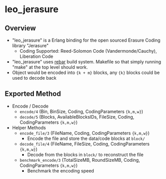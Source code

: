 leo_jerasure
===========

Overview
--------
* "leo_jerasure" is a Erlang binding for the open sourced Erasure Coding library "Jerasure"
  * Coding Supported: Reed-Solomon Code (Vandermonde/Cauchy), Liberation Code
* "leo_jerasure" uses [rebar](https://github.com/basho/rebar) build system. Makefile so that simply running "make" at the top level should work.
* Object would be encoded into `{k + m}` blocks, any `{k}` blocks could be used to decode back

Exported Method
--------
* Encode / Decode
  * `encode/4` (Bin, BinSize, Coding, CodingParameters `{k,m,w}`)
  * `decode/5` (Blocks, AvailableBlocksIDs, FileSize, Coding, CodingParameters `{k,m,w}`)
* Helper Methods
  * `encode_file/3` (FileName, Coding, CodingParameters `{k,m,w}`)
    * Encode the file and store the data/code blocks at `block/`
  * `decode_file/4` (FileName, FileSize, Coding, CodingParameters `{k,m,w}`)
    * Decode from the blocks in `block/` to reconstruct the file
  * `benchmark_encode/3` (TotalSizeMB, RoundSizeMB, Coding, CodingParameters `{k,m,w}`)
    * Benchmark the encoding speed
